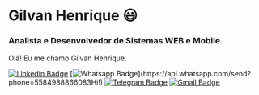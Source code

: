 # Gilvan Henrique :smiley:
### Analista e Desenvolvedor de Sistemas WEB e Mobile

Olá! Eu me chamo Gilvan Henrique.

[![Linkedin Badge](https://img.shields.io/badge/-LinkedIn-blue?style=flat-square&logo=Linkedin&logoColor=white&link=https://www.linkedin.com/in/gilvanhenriqued/)](https://www.linkedin.com/in/gilvanhenriqued)
[![Whatsapp Badge](https://img.shields.io/badge/-Whatsapp-4CA143?style=flat-square&labelColor=4CA143&logo=whatsapp&logoColor=white&link=https://api.whatsapp.com/send?phone=5585999881135&text=Hi!)](https://api.whatsapp.com/send?phone=5584988866083Hi!)
[![Telegram Badge](https://img.shields.io/badge/-Telegram-1ca0f1?style=flat-square&labelColor=1ca0f1&logo=telegram&logoColor=white&link=https://t.me/gilvanhenrique)](https://t.me/gilvanhenrique)
[![Gmail Badge](https://img.shields.io/badge/-Gmail-c14438?style=flat-square&logo=Gmail&logoColor=white&link=mailto:gilvanhenrique.dev@gmail.com)](mailto:gilvanhenrique.dev@gmail.com)
